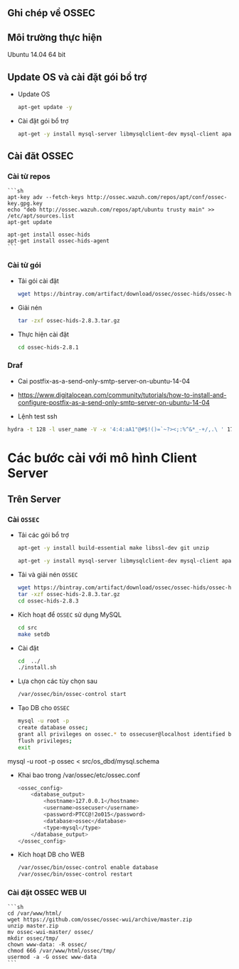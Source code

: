 ## Ghi chép về OSSEC

## Môi trường thực hiện

Ubuntu 14.04 64 bit

##  Update OS  và cài đặt gói bổ trợ

- Update OS 

    ```sh
    apt-get update -y 
    ```

- Cài đặt gói bổ trợ

    ```sh
   apt-get -y install mysql-server libmysqlclient-dev mysql-client apache2 php5 libapache2-mod-php5 php5-mysql php5-curl php5-gd php5-intl php-pear php5-imagick php5-imap php5-mcrypt php5-memcache php5-ming php5-ps php5-pspell php5-recode php5-snmp php5-sqlite php5-tidy php5-xmlrpc php5-xsl

    ```

## Cài đăt OSSEC

### Cài từ repos

    ```sh
    apt-key adv --fetch-keys http://ossec.wazuh.com/repos/apt/conf/ossec-key.gpg.key
    echo "deb http://ossec.wazuh.com/repos/apt/ubuntu trusty main" >> /etc/apt/sources.list
    apt-get update

    apt-get install ossec-hids
    apt-get install ossec-hids-agent
    ```

### Cài từ gói

- Tải gói cài đặt

    ```sh
    wget https://bintray.com/artifact/download/ossec/ossec-hids/ossec-hids-2.8.3.tar.gz
    ```

- Giải nén

    ```sh
    tar -zxf ossec-hids-2.8.3.tar.gz
    ```
- Thực hiện cài đặt

    ```sh
    cd ossec-hids-2.8.1
    ```

### Draf

- Cai postfix-as-a-send-only-smtp-server-on-ubuntu-14-04

 - https://www.digitalocean.com/community/tutorials/how-to-install-and-configure-postfix-as-a-send-only-smtp-server-on-ubuntu-14-04
 
- Lệnh test ssh

```sh
hydra -t 128 -l user_name -V -x '4:4:aA1"@#$!()=`~?><;:%^&*_-+/,.\ ' 172.16.69.230 ssh
``` 

# Các bước cài với mô hình Client Server
## Trên Server
### Cài `OSSEC`
- Tải các gói bổ trợ

    ```sh
    apt-get -y install build-essential make libssl-dev git unzip
    ```

    ```sh
    apt-get -y install mysql-server libmysqlclient-dev mysql-client apache2 php5 libapache2-mod-php5 php5-mysql php5-curl php5-gd php5-intl php-pear php5-imagick php5-imap php5-mcrypt php5-memcache php5-ming php5-ps php5-pspell php5-recode php5-snmp php5-sqlite php5-tidy php5-xmlrpc php5-xsl
    ```

- Tải và giải nén `OSSEC`

    ```sh    
    wget https://bintray.com/artifact/download/ossec/ossec-hids/ossec-hids-2.8.3.tar.gz
    tar -xzf ossec-hids-2.8.3.tar.gz
    cd ossec-hids-2.8.3
    ```
- Kích hoạt để `OSSEC` sử dụng MySQL

    ```sh
    cd src
    make setdb
    ```

- Cài đặt

    ```sh
    cd  ../
    ./install.sh
    ```
    
- Lựa chọn các tùy chọn sau

    ```sh
    /var/ossec/bin/ossec-control start
    ```

- Tạo DB cho `OSSEC`

    ```sh
    mysql -u root -p
    create database ossec;
    grant all privileges on ossec.* to ossecuser@localhost identified by 'PTCC@!2o015';
    flush privileges;
    exit
    ```

mysql -u root -p ossec < src/os_dbd/mysql.schema


- Khai bao trong /var/ossec/etc/ossec.conf

    ```sh
    <ossec_config>
        <database_output>
            <hostname>127.0.0.1</hostname>
            <username>ossecuser</username>
            <password>PTCC@!2o015</password>
            <database>ossec</database>
            <type>mysql</type>
        </database_output>
    </ossec_config>
    ```

- Kích hoạt DB cho WEB 

    ```sh
    /var/ossec/bin/ossec-control enable database
    /var/ossec/bin/ossec-control restart 
    ```
    
### Cài đặt OSSEC WEB UI

    ```sh
    cd /var/www/html/
    wget https://github.com/ossec/ossec-wui/archive/master.zip
    unzip master.zip
    mv ossec-wui-master/ ossec/
    mkdir ossec/tmp/
    chown www-data: -R ossec/
    chmod 666 /var/www/html/ossec/tmp/
    usermod -a -G ossec www-data
    ```